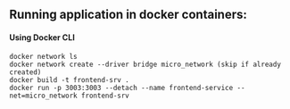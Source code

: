 ## Running application in docker containers:
#### Using Docker CLI
```
docker network ls
docker network create --driver bridge micro_network (skip if already created)
docker build -t frontend-srv .
docker run -p 3003:3003 --detach --name frontend-service --net=micro_network frontend-srv
```